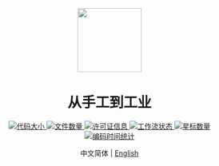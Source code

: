 <div align=center>
    <img src="https://raw.githubusercontent.com/zsd2024/FromHandcraftToIndustrial/master/assets/icon.png" width="128" height="128">
</div>
<h1 align="center">
    从手工到工业
</h1>
<div align=center>
    <a href="https://github.com/zsd2024/FromHandcraftToIndustrial" target="_blank">
        <img alt="代码大小" src="https://img.shields.io/github/languages/code-size/zsd2024/FromHandcraftToIndustrial">
    </a>
    <a href="https://github.com/zsd2024/FromHandcraftToIndustrial" target="_blank">
        <img alt="文件数量"
            src="https://img.shields.io/github/directory-file-count/zsd2024/FromHandcraftToIndustrial?type=file">
    </a>
    <a href="https://github.com/zsd2024/FromHandcraftToIndustrial" target="_blank">
        <img alt="许可证信息" src="https://img.shields.io/github/license/zsd2024/FromHandcraftToIndustrial">
    </a>
    <a href="https://github.com/zsd2024/FromHandcraftToIndustrial/actions" target="_blank">
        <img alt="工作流状态"
            src="https://img.shields.io/github/actions/workflow/status/zsd2024/FromHandcraftToIndustrial/.github%2Fworkflows%2FcommitTest.yml">
    </a>
    <a href="https://github.com/zsd2024/FromHandcraftToIndustrial/stargazers" target="_blank">
        <img alt="星标数量" src="https://img.shields.io/github/stars/zsd2024/FromHandcraftToIndustrial">
    </a>
    <a href="https://wakatime.com/badge/github/zsd2024/FromHandcraftToIndustrial" target="_blank">
        <img src="https://wakatime.com/badge/github/zsd2024/FromHandcraftToIndustrial.svg" alt="编码时间统计">
    </a>
</div>

<p align=center>
    中文简体 | <a href="README.md">English</a>
</p>
